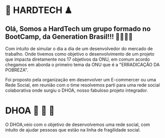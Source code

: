 # 🥇 HARDTECH ♟

## Olá, Somos a HardTech um grupo formado no BootCamp, da Generation Brasil!!! 🚀🚀🚀🚀

Com intuito de simular o dia a dia de um desenvolvedor do mercado de trabalho. Onde tivemos como objetivo o desenvolvimento de um projeto que impacta diretamente nos 17 objetivos da ONU, em comum acordo chegamos em aborda o primeiro tema da ONU que é a "ERRADICAÇÃO DA POBREZA". 

Foi proposto pela organização em desenvolver um E-commercer ou uma Rede Social, em reunião com o time resolvemos parti para uma rede social colaborativa onde surgiu o DHOA, nosso fabuloso projeto integrador. 

# DHOA 🥘 🍜 🍛

O DHOA,veio com o objetivo de desenvolvemos uma rede social, com intuito de ajudar pessoas que estão na linha de fragilidade social.  
